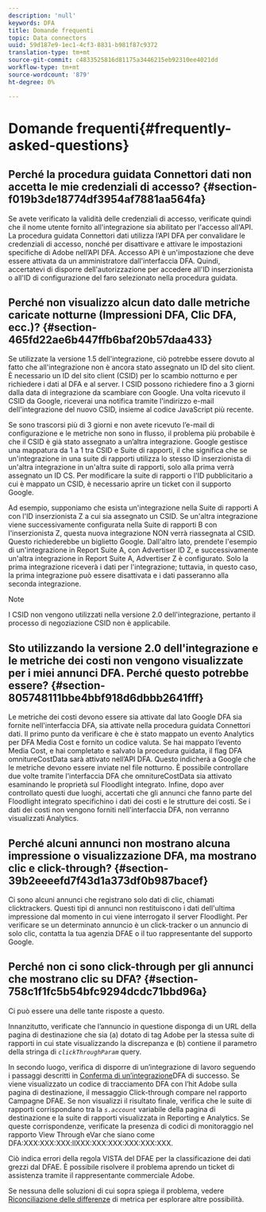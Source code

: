 ```yaml
---
description: 'null'
keywords: DFA
title: Domande frequenti
topic: Data connectors
uuid: 59d187e9-1ec1-4cf3-8831-b981f87c9372
translation-type: tm+mt
source-git-commit: c4833525816d81175a3446215eb92310ee4021dd
workflow-type: tm+mt
source-wordcount: '879'
ht-degree: 0%

---
```



# Domande frequenti{#frequently-asked-questions}

## Perché la procedura guidata Connettori dati non accetta le mie credenziali di accesso? {#section-f019b3de18774df3954af7881aa564fa}

Se avete verificato la validità delle credenziali di accesso, verificate quindi che il nome utente fornito all&#39;integrazione sia abilitato per l&#39;accesso all&#39;API. La procedura guidata Connettori dati utilizza l’API DFA per convalidare le credenziali di accesso, nonché per disattivare e attivare le impostazioni specifiche di Adobe nell’API DFA. Accesso API è un&#39;impostazione che deve essere attivata da un amministratore dall&#39;interfaccia DFA. Quindi, accertatevi di disporre dell&#39;autorizzazione per accedere all&#39;ID inserzionista o all&#39;ID di configurazione del faro selezionato nella procedura guidata.

## Perché non visualizzo alcun dato dalle metriche caricate notturne (Impressioni DFA, Clic DFA, ecc.)? {#section-465fd22ae6b447ffb6baf20b57daa433}

Se utilizzate la versione 1.5 dell&#39;integrazione, ciò potrebbe essere dovuto al fatto che all&#39;integrazione non è ancora stato assegnato un ID del sito client. È necessario un ID del sito client (CSID) per lo scambio notturno e per richiedere i dati al DFA e al server. I CSID possono richiedere fino a 3 giorni dalla data di integrazione da scambiare con Google. Una volta ricevuto il CSID da Google, riceverai una notifica tramite l&#39;indirizzo e-mail dell&#39;integrazione del nuovo CSID, insieme al codice JavaScript più recente.

Se sono trascorsi più di 3 giorni e non avete ricevuto l’e-mail di configurazione e le metriche non sono in flusso, il problema più probabile è che il CSID è già stato assegnato a un’altra integrazione. Google gestisce una mappatura da 1 a 1 tra CSID e Suite di rapporti, il che significa che se un&#39;integrazione in una suite di rapporti utilizza lo stesso ID inserzionista di un&#39;altra integrazione in un&#39;altra suite di rapporti, solo alla prima verrà assegnato un ID CS. Per modificare la suite di rapporti o l&#39;ID pubblicitario a cui è mappato un CSID, è necessario aprire un ticket con il supporto Google.

Ad esempio, supponiamo che esista un&#39;integrazione nella Suite di rapporti A con l&#39;ID inserzionista Z a cui sia assegnato un CSID. Se un&#39;altra integrazione viene successivamente configurata nella Suite di rapporti B con l&#39;inserzionista Z, questa nuova integrazione NON verrà riassegnata al CSID. Questo richiederebbe un biglietto Google. Dall&#39;altro lato, prendete l&#39;esempio di un&#39;integrazione in Report Suite A, con Advertiser ID Z, e successivamente un&#39;altra integrazione in Report Suite A, Advertiser Z è configurato. Solo la prima integrazione riceverà i dati per l&#39;integrazione; tuttavia, in questo caso, la prima integrazione può essere disattivata e i dati passeranno alla seconda integrazione.

>[!NOTE]
>
>I CSID non vengono utilizzati nella versione 2.0 dell&#39;integrazione, pertanto il processo di negoziazione CSID non è applicabile.

## Sto utilizzando la versione 2.0 dell&#39;integrazione e le metriche dei costi non vengono visualizzate per i miei annunci DFA. Perché questo potrebbe essere? {#section-805748111bbe4bbf918d6dbbb2641fff}

Le metriche dei costi devono essere sia attivate dal lato Google DFA sia fornite nell&#39;interfaccia DFA, sia attivate nella procedura guidata Connettori dati. Il primo punto da verificare è che è stato mappato un evento Analytics  per DFA Media Cost e fornito un codice valuta. Se hai mappato l’evento Media Cost, e hai completato e salvato la procedura guidata, il flag DFA omnitureCostData sarà attivato nell’API DFA. Questo indicherà a Google che le metriche devono essere inviate nel file notturno. È possibile controllare due volte tramite l&#39;interfaccia DFA che omnitureCostData sia attivato esaminando le proprietà sul Floodlight integrato. Infine, dopo aver controllato questi due luoghi, accertati che gli annunci che fanno parte del Floodlight integrato specifichino i dati dei costi e le strutture dei costi. Se i dati dei costi non vengono forniti nell&#39;interfaccia DFA, non verranno visualizzati  Analytics.

## Perché alcuni annunci non mostrano alcuna impressione o visualizzazione DFA, ma mostrano clic e click-through? {#section-39b2eeeefd7f43d1a373df0b987bacef}

Ci sono alcuni annunci che registrano solo dati di clic, chiamati clicktrackers. Questi tipi di annunci non restituiscono i dati dell&#39;ultima impressione dal momento in cui viene interrogato il server Floodlight. Per verificare se un determinato annuncio è un click-tracker o un annuncio di solo clic, contatta la tua agenzia DFAE o il tuo rappresentante del supporto Google.

## Perché non ci sono click-through per gli annunci che mostrano clic su DFA? {#section-758c1f1fc5b54bfc9294dcdc71bbd96a}

Ci può essere una delle tante risposte a questo.

Innanzitutto, verificate che l’annuncio in questione disponga di un URL della pagina di destinazione che sia (a) dotato di tag Adobe per la stessa suite di rapporti in cui state visualizzando la discrepanza e (b) contiene il parametro della stringa di *`clickThroughParam`* query.

In secondo luogo, verifica di disporre di un’integrazione di lavoro seguendo i passaggi descritti in [Conferma di un’integrazione](../dfa-data-connector-analytics/dfa-integration.md)DFA di successo. Se viene visualizzato un codice di tracciamento DFA con l’hit Adobe sulla pagina di destinazione, il messaggio Click-through compare nel rapporto Campagne DFAE. Se non visualizzi il risultato finale, verifica che le suite di rapporti corrispondano tra la *`s.account`* variabile della pagina di destinazione e la suite di rapporti visualizzata in Reporting e  Analytics. Se queste corrispondenze, verificate la presenza di codici di monitoraggio nel rapporto View Through eVar che siano come DFA:XXX:XXX:XXX:llXXX:XXX:XXX:XXX:XXX:XXX.

Ciò indica errori della regola VISTA del DFAE per la classificazione dei dati grezzi dal DFAE. È possibile risolvere il problema aprendo un ticket di assistenza tramite il rappresentante commerciale Adobe.

Se nessuna delle soluzioni di cui sopra spiega il problema, vedere [Riconciliazione delle differenze](../dfa-data-connector-analytics/dfa-reconciling-metric-discrepancies.md) di metrica per esplorare altre possibilità.

